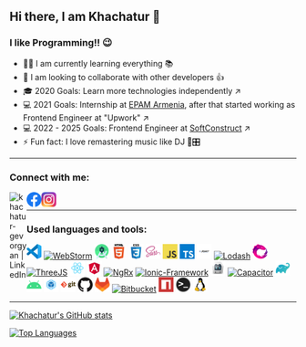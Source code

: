 ## Hi there, I am Khachatur 👋

### I like Programming!! 😉

- 🧑‍💻 I am currently learning everything 📚
- 🤝 I am looking to collaborate with other developers 👍
- 🎓 2020 Goals: Learn more technologies independently ↗️
- 💻 2021 Goals: Internship at <a target="_blank" rel="noopener noreferrer" href="https://www.epam.com/careers/epam-armenia">EPAM Armenia</a>, after that started working as Frontend Engineer at "Upwork" ↗️
- 💻 2022 - 2025 Goals: Frontend Engineer at <a target="_blank" rel="noopener noreferrer" href="https://www.softconstruct.com/">SoftConstruct</a> ↗️
- ⚡ Fun fact: I love remastering music like DJ 🎼🎛️

---

### Connect with me:

[<img align="left" alt="khachatur-gevorgyan | LinkedIn" title="LinkedIn" width="30px" src="https://brand.linkedin.com/content/dam/me/business/en-us/amp/brand-site/v2/bg/LI-Bug.svg.original.svg" />][linkedin]
[<img align="left" alt="GeVoR.1993 | Facebook" title="Facebook" width="26px" src="https://raw.githubusercontent.com/github/explore/9adcff6afda303fb7fcead92954bad819fa7a4bd/topics/facebook/facebook.png" />][facebook]
[<img align="left" alt="gevorgyan007 | Instagram" title="Instagram" width="26px" src="https://raw.githubusercontent.com/github/explore/06c46459e7947c8a25f72798af696d66e202ac39/topics/instagram/instagram.png" />][instagram]

<br />

---

### Used languages and tools:

[<img alt="Visual-Studio-Code" title="Visual Studio Code" width="26px" src="https://raw.githubusercontent.com/github/explore/80688e429a7d4ef2fca1e82350fe8e3517d3494d/topics/visual-studio-code/visual-studio-code.png" />][VisualStudioCode]
[<img alt="WebStorm" title="WebStorm" width="26px" src="https://resources.jetbrains.com/storage/products/company/brand/logos/WebStorm_icon.png" />][JetBrains]
[<img alt="Android-Studio" title="Android Studio" width="26px" src="https://raw.githubusercontent.com/github/explore/44926f43f6a0d183b5965bebd1e77069ab00c26a/topics/android-studio/android-studio.png" />][AndroidStudio]
[<img alt="HTML" title="HTML" width="26px" src="https://raw.githubusercontent.com/github/explore/80688e429a7d4ef2fca1e82350fe8e3517d3494d/topics/html/html.png" />][HTML]
[<img alt="CSS" title="CSS" width="26px" src="https://raw.githubusercontent.com/github/explore/80688e429a7d4ef2fca1e82350fe8e3517d3494d/topics/css/css.png" />][CSS]
[<img alt="Sass" title="Sass" width="26px" src="https://raw.githubusercontent.com/github/explore/80688e429a7d4ef2fca1e82350fe8e3517d3494d/topics/sass/sass.png" />][Sass]
[<img alt="JavaScript" title="JavaScript" width="26px" src="https://raw.githubusercontent.com/github/explore/80688e429a7d4ef2fca1e82350fe8e3517d3494d/topics/javascript/javascript.png" />][JavaScript]
[<img alt="TypeScript" title="TypeScript" width="26px" src="https://raw.githubusercontent.com/github/explore/80688e429a7d4ef2fca1e82350fe8e3517d3494d/topics/typescript/typescript.png" />][TypeScript]
[<img alt="jQuery" title="jQuery" width="26px" src="https://raw.githubusercontent.com/github/explore/80688e429a7d4ef2fca1e82350fe8e3517d3494d/topics/jquery/jquery.png" />][jQuery]
[<img alt="Lodash" title="Lodash" width="26px" src="https://lodash.com/assets/img/lodash.svg" />][Lodash]
[<img alt="RxJS" title="RxJS" width="26px" src="https://raw.githubusercontent.com/ReactiveX/rxjs/master/apps/rxjs.dev/src/assets/images/logos/Rx_Logo_S.png" />][RxJS]
[<img alt="ThreeJS" title="ThreeJS" width="26px" src="https://upload.wikimedia.org/wikipedia/commons/thumb/3/3f/Three.js_Icon.svg/800px-Three.js_Icon.svg.png" />][ThreeJS]
[<img alt="ReactJS" title="ReactJS" width="26px" src="https://raw.githubusercontent.com/github/explore/80688e429a7d4ef2fca1e82350fe8e3517d3494d/topics/react/react.png" />][ReactJS]
[<img alt="Angular" title="Angular" width="26px" src="https://raw.githubusercontent.com/github/explore/80688e429a7d4ef2fca1e82350fe8e3517d3494d/topics/angular/angular.png" />][Angular]
[<img alt="NgRx" title="NgRx" width="26px" src="https://ngrx.io/assets/images/badge.png" />][NgRx]
[<img alt="Ionic-Framework" title="Ionic Framework" width="26px" src="https://ionicframework.com/img/meta/logo.png" />][Ionic]
[<img alt="Cordova" title="Apache Cordova" width="26px" src="https://raw.githubusercontent.com/github/explore/4e78b534204b949518e0115bef9fee5194dcb152/topics/cordova/cordova.png" />][Cordova]
[<img alt="Capacitor" title="Capacitor" width="26px" src="https://seeklogo.com/images/C/capacitor-logo-DF3634DD70-seeklogo.com.png" />][Capacitor]
[<img alt="Gradle" title="Gradle" width="26px" src="https://raw.githubusercontent.com/github/explore/59009b1589a883459c0ae19044e3e7e3ec0c4e0a/topics/gradle/gradle.png" />][Gradle]
[<img alt="Android" title="Android" width="26px" src="https://raw.githubusercontent.com/github/explore/8baf984947f4d9c32006bd03fa4c51ff91aadf8d/topics/android/android.png" />][Android]
[<img alt="Webpack" title="Webpack" width="26px" src="https://raw.githubusercontent.com/github/explore/80688e429a7d4ef2fca1e82350fe8e3517d3494d/topics/webpack/webpack.png" />][Webpack]
[<img alt="Git" title="Git" width="26px" src="https://raw.githubusercontent.com/github/explore/80688e429a7d4ef2fca1e82350fe8e3517d3494d/topics/git/git.png" />][git]
[<img alt="GitHub" title="GitHub" width="26px" src="https://raw.githubusercontent.com/github/explore/78df643247d429f6cc873026c0622819ad797942/topics/github/github.png" />][GitHub]
[<img alt="GitLab" title="GitLab" width="26px" src="https://raw.githubusercontent.com/github/explore/3f5c1e7d83bce81b0872ac88d46532515bdc88ef/topics/gitlab/gitlab.png" />][GitLab]
[<img alt="Bitbucket" title="Bitbucket" width="26px" src="https://cdn.worldvectorlogo.com/logos/bitbucket-icon.svg" />][Bitbucket]
[<img alt="npm" title="npm" width="26px" src="https://raw.githubusercontent.com/github/explore/80688e429a7d4ef2fca1e82350fe8e3517d3494d/topics/npm/npm.png" />][NPM]
[<img alt="Terminal" title="Terminal" width="26px" src="https://raw.githubusercontent.com/github/explore/80688e429a7d4ef2fca1e82350fe8e3517d3494d/topics/terminal/terminal.png" />][Terminal]
[<img alt="Linux" title="Linux" width="26px" src="https://raw.githubusercontent.com/github/explore/80688e429a7d4ef2fca1e82350fe8e3517d3494d/topics/linux/linux.png" />][Linux]

---

<p>
<a target="_blank" rel="noopener noreferrer" href="#"><img src="https://github-readme-stats.vercel.app/api?username=gevorgyankhachatur&theme=radical&show_icons=true&count_private=true" alt="Khachatur's GitHub stats" data-canonical-src="https://github-readme-stats.vercel.app/api?username=gevorgyankhachatur&theme=radical&show_icons=true&count_private=true" style="max-width:100%;"></a>
</p>
<p>
<a target="_blank" rel="noopener noreferrer" href="#"><img src="https://github-readme-stats.vercel.app/api/top-langs/?username=gevorgyankhachatur&theme=radical&show_icons=true&layout=compact&count_private=true" alt="Top Languages" data-canonical-src="https://github-readme-stats.vercel.app/api/top-langs/?username=gevorgyankhachatur&theme=radical&show_icons=true&layout=compact&count_private=true" style="max-width:100%;"></a>
</p>


[VisualStudioCode]: https://github.com/topics/vscode
[JetBrains]: https://github.com/jetbrains
[AndroidStudio]: https://github.com/topics/android-studio
[HTML]: https://github.com/topics/html
[CSS]: https://github.com/topics/css
[Sass]: https://github.com/topics/sass
[JavaScript]: https://github.com/topics/javascript
[TypeScript]: https://github.com/topics/typescript
[jQuery]: https://github.com/topics/jquery
[Lodash]: https://github.com/lodash/lodash
[RxJS]: https://github.com/ReactiveX/rxjs
[ThreeJS]: https://github.com/topics/threejs
[ReactJS]: https://github.com/topics/react
[Angular]: https://github.com/topics/angular
[NgRx]: https://github.com/topics/ngrx
[Ionic]: https://github.com/ionic-team/ionic-framework
[Cordova]: https://github.com/topics/cordova
[Capacitor]: https://github.com/ionic-team/capacitor
[Gradle]: https://github.com/topics/gradle
[Android]: https://github.com/topics/android
[Webpack]: https://github.com/topics/webpack
[git]: https://github.com/topics/git
[GitHub]: https://github.com/topics/github
[Gitlab]: https://github.com/topics/gitlab
[Bitbucket]: https://bitbucket.org/
[NPM]: https://github.com/topics/npm
[Terminal]: https://github.com/topics/terminal
[Linux]: https://github.com/topics/linux
[instagram]: https://www.instagram.com/gevorgyan007/
[facebook]: https://www.facebook.com/GeVoR.1993/
[linkedin]: https://www.linkedin.com/in/khachatur-gevorgyan/